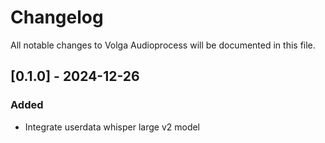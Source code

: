 # Changelog

All notable changes to Volga Audioprocess will be documented in this file.

## [0.1.0] - 2024-12-26

### Added

- Integrate userdata whisper large v2 model

